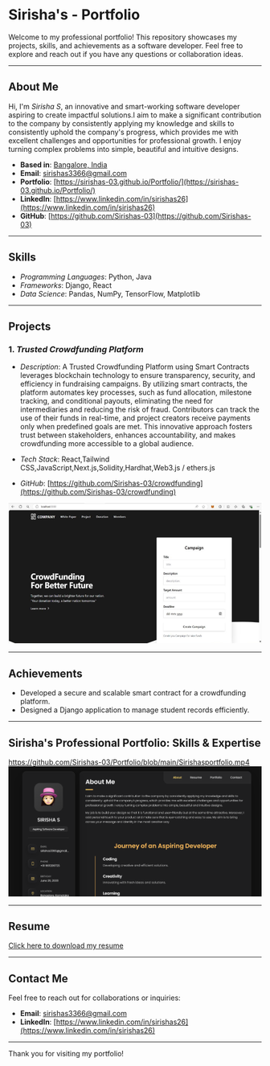 # Sirisha's - Portfolio  

Welcome to my professional portfolio! This repository showcases my projects, skills, and achievements as a software developer. Feel free to explore and reach out if you have any questions or collaboration ideas.

---

## About Me  
Hi, I'm *Sirisha S*, an innovative and smart-working software developer aspiring to create impactful solutions.I aim to make a significant contribution to the company by consistently applying my knowledge and skills to consistently uphold the company's progress, which provides me with excellent challenges and opportunities for professional growth.
I enjoy turning complex problems into simple, beautiful and intuitive designs.

- **Based in**: [Bangalore, India](https://www.google.com/maps/place/Bangalore,+India)
- **Email**: [sirishas3366@gmail.com](mailto:sirishas3366@gmail.com)
- **Portfolio**: [https://sirishas-03.github.io/Portfolio/](https://sirishas-03.github.io/Portfolio/)
- **LinkedIn**: [https://www.linkedin.com/in/sirishas26](https://www.linkedin.com/in/sirishas26)
- **GitHub**: [https://github.com/Sirishas-03](https://github.com/Sirishas-03)

---

## Skills  
- *Programming Languages*: Python, Java
- *Frameworks*: Django, React 
- *Data Science*: Pandas, NumPy, TensorFlow, Matplotlib  

---

## Projects  

### 1. *Trusted Crowdfunding Platform*  

   - *Description*: A Trusted Crowdfunding Platform using Smart Contracts leverages blockchain technology to ensure transparency, security, and efficiency in fundraising campaigns. By utilizing smart contracts, the platform automates key processes, such as fund allocation, milestone tracking, and conditional payouts, eliminating the need for intermediaries and reducing the risk of fraud. Contributors can track the use of their funds in real-time, and project creators receive payments only when predefined goals are met. This innovative approach fosters trust between stakeholders, enhances accountability, and makes crowdfunding more accessible to a global audience.
     
   - *Tech Stack*: React,Tailwind CSS,JavaScript,Next.js,Solidity,Hardhat,Web3.js / ethers.js
   - *GitHub*: [https://github.com/Sirishas-03/crowdfunding](https://github.com/Sirishas-03/crowdfunding)
     
![Crowdfunding Platform](https://github.com/Sirishas-03/Portfolio/blob/main/crowdfunding1.png)  
 
---

## Achievements  
- Developed a secure and scalable smart contract for a crowdfunding platform.  
- Designed a Django application to manage student records efficiently.  
  

---
## Sirisha's Professional Portfolio: Skills & Expertise
https://github.com/Sirishas-03/Portfolio/blob/main/Sirishasportfolio.mp4
[![Play Video](https://github.com/Sirishas-03/Portfolio/blob/main/Demo.png)](https://github.com/Sirishas-03/Portfolio/blob/main/Sirishasportfolio.mp4)

---

##  Resume

[Click here to download my resume](https://github.com/Sirishas-03/Portfolio/blob/main/SIRISHAS.pdf)

---

## Contact Me  
Feel free to reach out for collaborations or inquiries:  

- **Email**: [sirishas3366@gmail.com](mailto:sirishas3366@gmail.com)
- **LinkedIn**: [https://www.linkedin.com/in/sirishas26](https://www.linkedin.com/in/sirishas26)
---

Thank you for visiting my portfolio!
